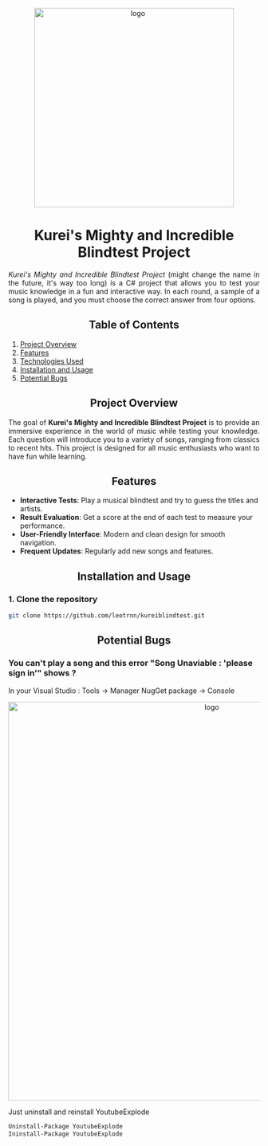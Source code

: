 <p align="center">
    <img src="https://github.com/user-attachments/assets/420e8260-a19c-4e91-a091-7b8aa4c59bd0" alt="logo" width="400">
</p>

<h1 align="center">Kurei's Mighty and Incredible Blindtest Project</h1>

<p align="justify"><em>Kurei's Mighty and Incredible Blindtest Project</em> (might change the name in the future, it's way too long) is a C# project that allows you to test your music knowledge in a fun and interactive way. In each round, a sample of a song is played, and you must choose the correct answer from four options.</p>

<h2 align="center">Table of Contents</h2>

1. [Project Overview](#project-overview)
2. [Features](#features)
3. [Technologies Used](#technologies-used)
4. [Installation and Usage](#installation-and-usage)
5. [Potential Bugs](#potential-bugs)

<h2 align="center">Project Overview</h2>

<p align="justify">The goal of <strong>Kurei's Mighty and Incredible Blindtest Project</strong> is to provide an immersive experience in the world of music while testing your knowledge. Each question will introduce you to a variety of songs, ranging from classics to recent hits. This project is designed for all music enthusiasts who want to have fun while learning.</p>

<h2 align="center">Features</h2>

- **Interactive Tests**: Play a musical blindtest and try to guess the titles and artists.
- **Result Evaluation**: Get a score at the end of each test to measure your performance.
- **User-Friendly Interface**: Modern and clean design for smooth navigation.
- **Frequent Updates**: Regularly add new songs and features.

<h2 align="center">Installation and Usage</h2>

<h3>1. Clone the repository</h3>

```bash
git clone https://github.com/leotrnn/kureiblindtest.git
```

<h2 align="center">Potential Bugs</h2>

<h3>You can't play a song and this error "Song Unaviable : 'please sign in'" shows ?</h3>
<p align="justify">In your Visual Studio : Tools -> Manager NugGet package -> Console</p>
<p align="center">
    <img src="https://github.com/user-attachments/assets/ee6ecae1-116a-439d-8f8c-ac6fd7d7e997" alt="logo" width="800">
</p>
<p align="justify">Just uninstall and reinstall YoutubeExplode</p>

```bash
Uninstall-Package YoutubeExplode
Ininstall-Package YoutubeExplode
```
